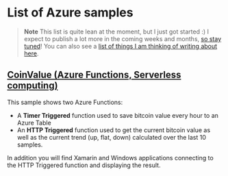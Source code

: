 # List of Azure samples

> **Note** This list is quite lean at the moment, but I just got started :) I expect to publish a lot more in the coming weeks and months, [so stay tuned](http://twitter.com/lbugnion)! You can also see a [list of things I am thinking of writing about here](/Doc/workinprogress.md).

## [CoinValue (Azure Functions, Serverless computing)](https://github.com/lbugnion/sample-azure-coinvalue)

This sample shows two Azure Functions:

- A **Timer Triggered** function used to save bitcoin value every hour to an Azure Table
- An **HTTP Triggered** function used to get the current bitcoin value as well as the current trend (up, flat, down) calculated over the last 10 samples.

In addition you will find Xamarin and Windows applications connecting to the HTTP Triggered function and displaying the result.